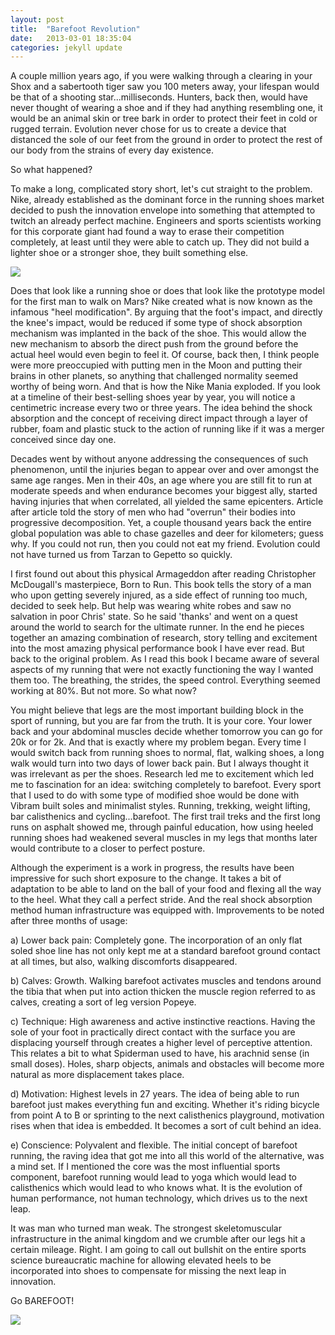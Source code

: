 ```yaml
---
layout: post
title:  "Barefoot Revolution"
date:   2013-03-01 18:35:04
categories: jekyll update
---
```

A couple million years ago, if you were walking through a clearing in your Shox and a sabertooth tiger saw you 100 meters away, your lifespan would be that of a shooting star...milliseconds. Hunters, back then, would have never thought of wearing a shoe and if they had anything resembling one, it would be an animal skin or tree bark in order to protect their feet in cold or rugged terrain. Evolution never chose for us to create a device that distanced the sole of our feet from the ground in order to protect the rest of our body from the strains of every day existence.

So what happened?

To make a long, complicated story short, let's cut straight to the problem. Nike, already established as the dominant force in the running shoes market decided to push the innovation envelope into something that attempted to twitch an already perfect machine. Engineers and sports scientists working for this corporate giant had found a way to erase their competition completely, at least until they were able to catch up. They did not build a lighter shoe or a stronger shoe, they built something else.

<img src="http://ubersapiensdotcom.files.wordpress.com/2013/03/8-1-281-29-4753.jpg" style="display:block; margin: auto; top: 0; left: 0; right: 0; bottom: 0;">

Does that look like a running shoe or does that look like the prototype model for the first man to walk on Mars? Nike created what is now known as the infamous "heel modification". By arguing that the foot's impact, and directly the knee's impact, would be reduced if some type of shock absorption mechanism was implanted in the back of the shoe. This would allow the new mechanism to absorb the direct push from the ground before the actual heel would even begin to feel it. Of course, back then, I think people were more preoccupied with putting men in the Moon and putting their brains in other planets, so anything that challenged normality seemed worthy of being worn. And that is how the Nike Mania exploded. If you look at a timeline of their best-selling shoes year by year, you will notice a centimetric increase every two or three years. The idea behind the shock absorption and the concept of receiving direct impact through a layer of rubber, foam and plastic stuck to the action of running like if it was a merger conceived since day one.

Decades went by without anyone addressing the consequences of such phenomenon, until the injuries began to appear over and over amongst the same age ranges. Men in their 40s, an age where you are still fit to run at moderate speeds and when endurance becomes your biggest ally, started having injuries that when correlated, all yielded the same epicenters. Article after article told the story of men who had "overrun" their bodies into progressive decomposition. Yet, a couple thousand years back the entire global population was able to chase gazelles and deer for kilometers; guess why. If you could not run, then you could not eat my friend. Evolution could not have turned us from Tarzan to Gepetto so quickly.

I first found out about this physical Armageddon after reading Christopher McDougall's masterpiece, Born to Run. This book tells the story of a man who upon getting severely injured, as a side effect of running too much, decided to seek help. But help was wearing white robes and saw no salvation in poor Chris' state. So he said 'thanks' and went on a quest around the world to search for the ultimate runner. In the end he pieces together an amazing combination of research, story telling and excitement into the most amazing physical performance book I have ever read. But back to the original problem.  As I read this book I became aware of several aspects of my running that were not exactly functioning the way I wanted them too. The breathing, the strides, the speed control. Everything seemed working at 80%. But not more. So what now?

You might believe that legs are the most important building block in the sport of running, but you are far from the truth. It is your core. Your lower back and your abdominal muscles decide whether tomorrow you can go for 20k or for 2k. And that is exactly where my problem began. Every time I would switch back from running shoes to normal, flat, walking shoes, a long walk would turn into two days of lower back pain. But I always thought it was irrelevant as per the shoes. Research led me to excitement which led me to fascination for an idea: switching completely to barefoot. Every sport that I used to do with some type of modified shoe would be done with Vibram built soles and minimalist styles. Running, trekking, weight lifting, bar calisthenics and cycling...barefoot. The first trail treks and the first long runs on asphalt showed me, through painful education, how using heeled running shoes had weakened several muscles in my legs that months later would contribute to a closer to perfect posture.

Although the experiment is a work in progress, the results have been impressive for such short exposure to the change. It takes a bit of adaptation to be able to land on the ball of your food and flexing all the way to the heel. What they call a perfect stride. And the real shock absorption method human infrastructure was equipped with. Improvements to be noted after three months of usage:

a) Lower back pain: Completely gone. The incorporation of an only flat soled shoe line has not only kept me at a standard barefoot ground contact at all times, but also, walking discomforts disappeared.

b) Calves: Growth. Walking barefoot activates muscles and tendons around the tibia that when put into action thicken the muscle region referred to as calves, creating a sort of leg version Popeye.

c) Technique: High awareness and active instinctive reactions. Having the sole of your foot in practically direct contact with the surface you are displacing yourself through creates a higher level of perceptive attention. This relates a bit to what Spiderman used to have, his arachnid sense (in small doses). Holes, sharp objects, animals and obstacles will become more natural as more displacement takes place.

d) Motivation: Highest levels in 27 years. The idea of being able to run barefoot just makes everything fun and exciting. Whether it's riding bicycle from point A to B or sprinting to the next calisthenics playground, motivation rises when that idea is embedded. It becomes a sort of cult behind an idea.

e) Conscience: Polyvalent and flexible. The initial concept of barefoot running, the raving idea that got me into all this world of the alternative, was a mind set. If I mentioned the core was the most influential sports component, barefoot running would lead to yoga which would lead to calisthenics which would lead to who knows what. It is the evolution of human performance, not human technology, which drives us to the next leap.

It was man who turned man weak. The strongest skeletomuscular infrastructure in the animal kingdom and we crumble after our legs hit a certain mileage. Right. I am going to call out bullshit on the entire sports science bureaucratic machine for allowing elevated heels to be incorporated into shoes to compensate for missing the next leap in innovation.

Go BAREFOOT!

<img src="http://ubersapiensdotcom.files.wordpress.com/2013/02/barefoot-running-b.jpg">
